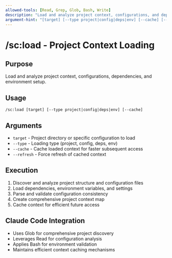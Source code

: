 ```yaml
---
allowed-tools: [Read, Grep, Glob, Bash, Write]
description: "Load and analyze project context, configurations, and dependencies"
argument-hint: "[target] [--type project|config|deps|env] [--cache] [--refresh]"
---
```


# /sc:load - Project Context Loading

## Purpose
Load and analyze project context, configurations, dependencies, and environment setup.

## Usage
```
/sc:load [target] [--type project|config|deps|env] [--cache]
```

## Arguments
- `target` - Project directory or specific configuration to load
- `--type` - Loading type (project, config, deps, env)
- `--cache` - Cache loaded context for faster subsequent access
- `--refresh` - Force refresh of cached context

## Execution
1. Discover and analyze project structure and configuration files
2. Load dependencies, environment variables, and settings
3. Parse and validate configuration consistency
4. Create comprehensive project context map
5. Cache context for efficient future access

## Claude Code Integration
- Uses Glob for comprehensive project discovery
- Leverages Read for configuration analysis
- Applies Bash for environment validation
- Maintains efficient context caching mechanisms